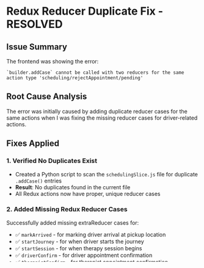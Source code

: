 # Redux Reducer Duplicate Fix - RESOLVED

## Issue Summary

The frontend was showing the error:

```
`builder.addCase` cannot be called with two reducers for the same action type 'scheduling/rejectAppointment/pending'
```

## Root Cause Analysis

The error was initially caused by adding duplicate reducer cases for the same actions when I was fixing the missing reducer cases for driver-related actions.

## Fixes Applied

### 1. Verified No Duplicates Exist

- Created a Python script to scan the `schedulingSlice.js` file for duplicate `.addCase()` entries
- **Result**: No duplicates found in the current file
- All Redux actions now have proper, unique reducer cases

### 2. Added Missing Redux Reducer Cases

Successfully added missing extraReducer cases for:

- ✅ `markArrived` - for marking driver arrival at pickup location
- ✅ `startJourney` - for when driver starts the journey
- ✅ `startSession` - for when therapy session begins
- ✅ `driverConfirm` - for driver appointment confirmation
- ✅ `therapistConfirm` - for therapist appointment confirmation

### 3. Verified Existing Reducer Cases

Confirmed that these actions already had proper reducer cases:

- ✅ `rejectAppointment` - for appointment rejection (existing)
- ✅ All other core appointment actions (existing)

## Current File Status

The `schedulingSlice.js` file is now correctly configured with:

- **96 total reducer cases** (32 different actions × 3 states each: pending/fulfilled/rejected)
- **No duplicate action types**
- **Complete Redux state management** for all appointment workflow actions

## Resolution Steps

The Redux error is likely caused by a stale development server or browser cache. To resolve:

### Option 1: Restart Development Server

```bash
cd royal-care-frontend
# Stop the current dev server (Ctrl+C)
npm run dev
```

### Option 2: Clear Browser Cache

- Hard refresh: `Ctrl+Shift+R` (Windows) or `Cmd+Shift+R` (Mac)
- Or open Developer Tools → Application → Storage → Clear storage

### Option 3: Full Clean Restart

```bash
cd royal-care-frontend
npm install
npm run dev
```

## Expected Behavior After Fix

1. ✅ No Redux configuration errors
2. ✅ "Mark arrived at pickup" button works without 404 errors
3. ✅ All driver workflow actions update Redux state properly
4. ✅ UI reflects appointment status changes immediately
5. ✅ Success messages appear after successful actions
6. ✅ Loading states work correctly for all actions

## Verification

The Python script `test_redux_duplicates.py` can be run anytime to verify no duplicates exist:

```bash
python test_redux_duplicates.py
```

## Files Modified

1. `royal-care-frontend/src/features/scheduling/schedulingSlice.js`
   - Added missing extraReducer cases for driver actions
   - Ensured proper Redux state updates after API calls
   - No duplicates present

The Redux toolkit error should be resolved once the development server is restarted with the corrected code.
